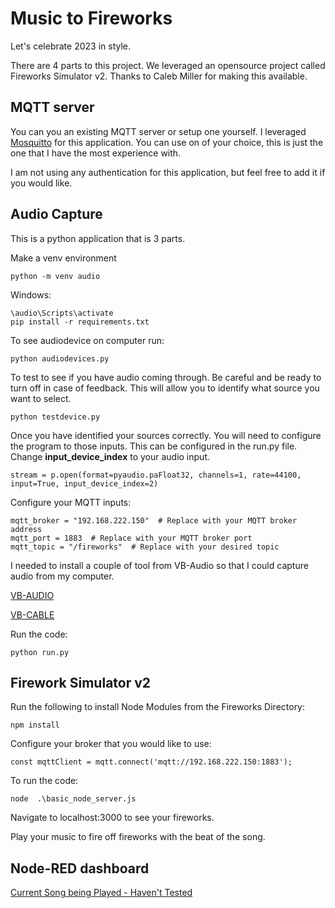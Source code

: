# Music to Fireworks

Let's celebrate 2023 in style.

There are 4 parts to this project.  We leveraged an opensource project called Fireworks Simulator v2.  Thanks to Caleb Miller for making this available.

## MQTT server 

You can you an existing MQTT server or setup one yourself.  I leveraged [Mosquitto](https://mosquitto.org/) for this application.  You can use on of your choice, this is just the one that I have the most experience with.  

I am not using any authentication for this application, but feel free to add it if you would like.


## Audio Capture

This is a python application that is 3 parts.  

Make a venv environment
```
python -m venv audio
```
Windows:
```
\audio\Scripts\activate
pip install -r requirements.txt
```

To see audiodevice on computer run:
```
python audiodevices.py
```

To test to see if you have audio coming through.  Be careful and be ready to turn off in case of feedback.  This will allow you to identify what source you want to select.
```
python testdevice.py
```

Once you have identified your sources correctly.  You will need to configure the program to those inputs. This can be configured in the run.py file.  Change **input_device_index** to your audio input.

```stream = p.open(format=pyaudio.paFloat32, channels=1, rate=44100, input=True, input_device_index=2)```

Configure your MQTT inputs:

```
mqtt_broker = "192.168.222.150"  # Replace with your MQTT broker address
mqtt_port = 1883  # Replace with your MQTT broker port
mqtt_topic = "/fireworks"  # Replace with your desired topic
```


I needed to install a couple of tool from VB-Audio so that I could capture audio from my computer.

[VB-AUDIO](https://vb-audio.com/Voicemeeter/)

[VB-CABLE](https://vb-audio.com/Cable/)

Run the code:

```
python run.py
```


##  Firework Simulator v2

Run the following to install Node Modules from the Fireworks Directory:
```
npm install
```

Configure your broker that you would like to use:

```const mqttClient = mqtt.connect('mqtt://192.168.222.150:1883');```

To run the code:

```
node  .\basic_node_server.js
```

Navigate to localhost:3000 to see your fireworks.

Play your music to fire off fireworks with the beat of the song.

## Node-RED dashboard 

[Current Song being Played - Haven't Tested](https://flows.nodered.org/flow/a559bbb4e17e99392c9a4757d442f308)